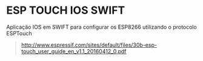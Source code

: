 # ESP TOUCH IOS SWIFT
Aplicação IOS em SWIFT para configurar os ESP8266 utilizando o protocolo ESPTouch

> http://www.espressif.com/sites/default/files/30b-esp-touch_user_guide_en_v1.1_20160412_0.pdf
